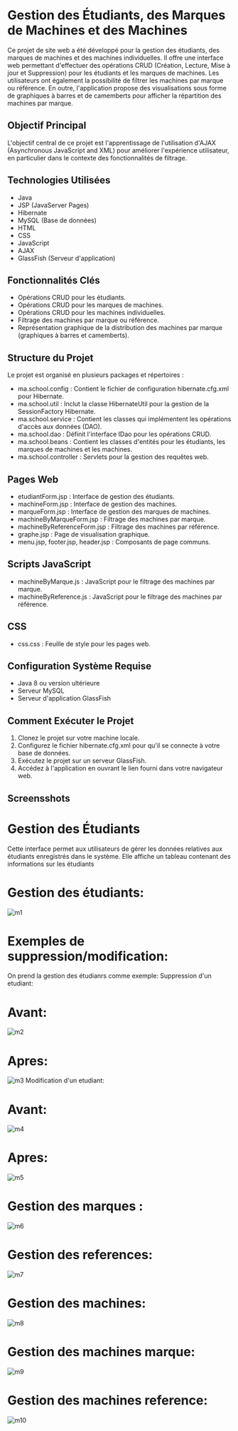 # Gestion des Étudiants, des Marques de Machines et des Machines

Ce projet de site web a été développé pour la gestion des étudiants, des marques de machines et des machines individuelles. Il offre une interface web permettant d'effectuer des opérations CRUD (Création, Lecture, Mise à jour et Suppression) pour les étudiants et les marques de machines. Les utilisateurs ont également la possibilité de filtrer les machines par marque ou référence. En outre, l'application propose des visualisations sous forme de graphiques à barres et de camemberts pour afficher la répartition des machines par marque.

## Objectif Principal

L'objectif central de ce projet est l'apprentissage de l'utilisation d'AJAX (Asynchronous JavaScript and XML) pour améliorer l'expérience utilisateur, en particulier dans le contexte des fonctionnalités de filtrage.

## Technologies Utilisées

- Java
- JSP (JavaServer Pages)
- Hibernate
- MySQL (Base de données)
- HTML
- CSS
- JavaScript
- AJAX
- GlassFish (Serveur d'application)

## Fonctionnalités Clés

- Opérations CRUD pour les étudiants.
- Opérations CRUD pour les marques de machines.
- Opérations CRUD pour les machines individuelles.
- Filtrage des machines par marque ou référence.
- Représentation graphique de la distribution des machines par marque (graphiques à barres et camemberts).

## Structure du Projet

Le projet est organisé en plusieurs packages et répertoires :

- ma.school.config : Contient le fichier de configuration hibernate.cfg.xml pour Hibernate.
- ma.school.util : Inclut la classe HibernateUtil pour la gestion de la SessionFactory Hibernate.
- ma.school.service : Contient les classes qui implémentent les opérations d'accès aux données (DAO).
- ma.school.dao : Définit l'interface IDao pour les opérations CRUD.
- ma.school.beans : Contient les classes d'entités pour les étudiants, les marques de machines et les machines.
- ma.school.controller : Servlets pour la gestion des requêtes web.

## Pages Web

- etudiantForm.jsp : Interface de gestion des étudiants.
- machineForm.jsp : Interface de gestion des machines.
- marqueForm.jsp : Interface de gestion des marques de machines.
- machineByMarqueForm.jsp : Filtrage des machines par marque.
- machineByReferenceForm.jsp : Filtrage des machines par référence.
- graphe.jsp : Page de visualisation graphique.
- menu.jsp, footer.jsp, header.jsp : Composants de page communs.

## Scripts JavaScript

- machineByMarque.js : JavaScript pour le filtrage des machines par marque.
- machineByReference.js : JavaScript pour le filtrage des machines par référence.

## CSS

- css.css : Feuille de style pour les pages web.

## Configuration Système Requise

- Java 8 ou version ultérieure
- Serveur MySQL
- Serveur d'application GlassFish

## Comment Exécuter le Projet

1. Clonez le projet sur votre machine locale.
2. Configurez le fichier hibernate.cfg.xml pour qu'il se connecte à votre base de données.
3. Exécutez le projet sur un serveur GlassFish.
4. Accédez à l'application en ouvrant le lien fourni dans votre navigateur web.

## Screensshots
# Gestion des Étudiants
Cette interface permet aux utilisateurs de gérer les données relatives aux étudiants enregistrés dans le système.
Elle affiche un tableau contenant des informations sur les étudiants
# Gestion des étudiants:
![m1](https://github.com/salmachtioui/TpAjax/assets/147477621/136d43f3-6042-45a3-91cc-e8119fd2e6b8)
# Exemples de suppression/modification:
On prend la gestion des étudianrs comme exemple:
Suppression  d'un etudiant:
# Avant:
![m2](https://github.com/salmachtioui/TpAjax/assets/147477621/b8a7fc31-a127-4e46-9e6a-4169cc3f63a9)
# Apres:
![m3](https://github.com/salmachtioui/TpAjax/assets/147477621/11c96053-7db4-46b2-b54b-cb63a80547b9)
Modification  d'un etudiant:
# Avant:
![m4](https://github.com/salmachtioui/TpAjax/assets/147477621/dcdc8cfe-7319-49ba-9f05-eedd8da8f0a9)
# Apres:
![m5](https://github.com/salmachtioui/TpAjax/assets/147477621/c0129e9e-4fb2-42d9-9444-8578f4086e5d)
# Gestion des marques :
![m6](https://github.com/salmachtioui/TpAjax/assets/147477621/676ba97b-2f8c-45ac-b0e1-7f2ef9711055)
# Gestion des references:
![m7](https://github.com/salmachtioui/TpAjax/assets/147477621/d9868e50-ce82-4cf4-bf94-d754ef0b18b6)
# Gestion des machines:
![m8](https://github.com/salmachtioui/TpAjax/assets/147477621/c655857c-199d-45e9-8243-2c0f2f64dcab)
# Gestion des machines marque:
![m9](https://github.com/salmachtioui/TpAjax/assets/147477621/c07f74c0-c1d8-477c-93d6-d83659beda1c)
# Gestion des machines reference:
![m10](https://github.com/salmachtioui/TpAjax/assets/147477621/a455a7fe-0160-47df-9fc3-d7755828fc73)


